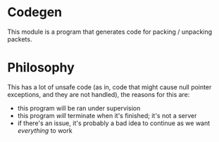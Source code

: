 # Codegen
This module is a program that generates code for packing / unpacking packets.

# Philosophy
This has a lot of unsafe code (as in, code that might cause null pointer exceptions, and they are not handled), the
reasons for this are:
- this program will be ran under supervision
- this program *will* terminate when it's finished; it's not a server
- if there's an issue, it's probably a bad idea to continue as we want *everything* to work